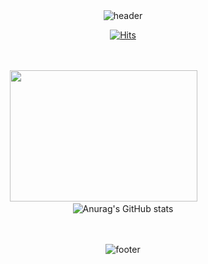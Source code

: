 <div align=center> <br><br>

![header](https://capsule-render.vercel.app/api?type=waving&color=0:5433FF,50:20BDFF,100:A5FECB&height=200&section=header&text=hummingbird99&animation=fadeIn&fontSize=60&fontAlign=65&fontColor=f7f5f5&textBg=282829&fontAlignY=40)

[![Hits](https://hits.seeyoufarm.com/api/count/incr/badge.svg?url=https%3A%2F%2Fgithub.com%2Fhummingbird99%2F&count_bg=%2320BDFF&title_bg=%2320232A&icon=github.svg&icon_color=%23E7E7E7&title=Github+views&edge_flat=false)](https://hits.seeyoufarm.com) <br><br><br>
  
<p>
  
<img src="https://cdn.dribbble.com/users/994680/screenshots/2386360/media/dd04dd72fdfca51097ae7521b1560277.gif" width="300px" height="210px" /> &nbsp;&nbsp;&nbsp;&nbsp;&nbsp;&nbsp;&nbsp;&nbsp;&nbsp;&nbsp;&nbsp;&nbsp;&nbsp;&nbsp;&nbsp;
![Anurag's GitHub stats](https://github-readme-stats.vercel.app/api?username=hummingbird99&show_icons=true&theme=transparent&count_private=true&text_color=d6ace6&icon_color=4c71f2&ring_color=5433FF) <br><br><br>

</p>

![footer](https://capsule-render.vercel.app/api?type=waving&color=0:5433FF,50:20BDFF,100:A5FECB&height=200&section=footer&fontSize=60&fontAlign=65&fontColor=f7f5f5&textBg=282829&fontAlignY=40)

</div>

